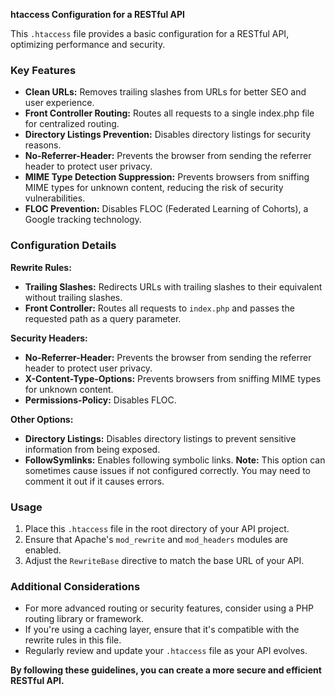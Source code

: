 **htaccess Configuration for a RESTful API**

This `.htaccess` file provides a basic configuration for a RESTful API, optimizing performance and security.

### **Key Features**

* **Clean URLs:** Removes trailing slashes from URLs for better SEO and user experience.
* **Front Controller Routing:** Routes all requests to a single index.php file for centralized routing.
* **Directory Listings Prevention:** Disables directory listings for security reasons.
* **No-Referrer-Header:** Prevents the browser from sending the referrer header to protect user privacy.
* **MIME Type Detection Suppression:** Prevents browsers from sniffing MIME types for unknown content, reducing the risk of security vulnerabilities.
* **FLOC Prevention:** Disables FLOC (Federated Learning of Cohorts), a Google tracking technology.

### **Configuration Details**

**Rewrite Rules:**

* **Trailing Slashes:** Redirects URLs with trailing slashes to their equivalent without trailing slashes.
* **Front Controller:** Routes all requests to `index.php` and passes the requested path as a query parameter.

**Security Headers:**

* **No-Referrer-Header:** Prevents the browser from sending the referrer header to protect user privacy.
* **X-Content-Type-Options:** Prevents browsers from sniffing MIME types for unknown content.
* **Permissions-Policy:** Disables FLOC.

**Other Options:**

* **Directory Listings:** Disables directory listings to prevent sensitive information from being exposed.
* **FollowSymlinks:** Enables following symbolic links. **Note:** This option can sometimes cause issues if not configured correctly. You may need to comment it out if it causes errors.

### **Usage**

1. Place this `.htaccess` file in the root directory of your API project.
2. Ensure that Apache's `mod_rewrite` and `mod_headers` modules are enabled.
3. Adjust the `RewriteBase` directive to match the base URL of your API.

### **Additional Considerations**

* For more advanced routing or security features, consider using a PHP routing library or framework.
* If you're using a caching layer, ensure that it's compatible with the rewrite rules in this file.
* Regularly review and update your `.htaccess` file as your API evolves.

**By following these guidelines, you can create a more secure and efficient RESTful API.**
